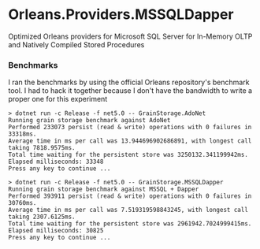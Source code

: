# Orleans.Providers.MSSQLDapper
Optimized Orleans providers for Microsoft SQL Server for In-Memory OLTP and Natively Compiled Stored Procedures

### Benchmarks

I ran the benchmarks by using the official Orleans repository's benchmark tool. I had to hack it together because I don't have the bandwidth to write a proper one for this experiment

```
> dotnet run -c Release -f net5.0 -- GrainStorage.AdoNet
Running grain storage benchmark against AdoNet
Performed 233073 persist (read & write) operations with 0 failures in 33318ms.
Average time in ms per call was 13.944696902686891, with longest call taking 7818.9575ms.
Total time waiting for the persistent store was 3250132.341199942ms.
Elapsed milliseconds: 33348
Press any key to continue ...

> dotnet run -c Release -f net5.0 -- GrainStorage.MSSQLDapper
Running grain storage benchmark against MSSQL + Dapper
Performed 393911 persist (read & write) operations with 0 failures in 30760ms.
Average time in ms per call was 7.519319598843245, with longest call taking 2307.6125ms.
Total time waiting for the persistent store was 2961942.7024999415ms.
Elapsed milliseconds: 30825
Press any key to continue ...
```
